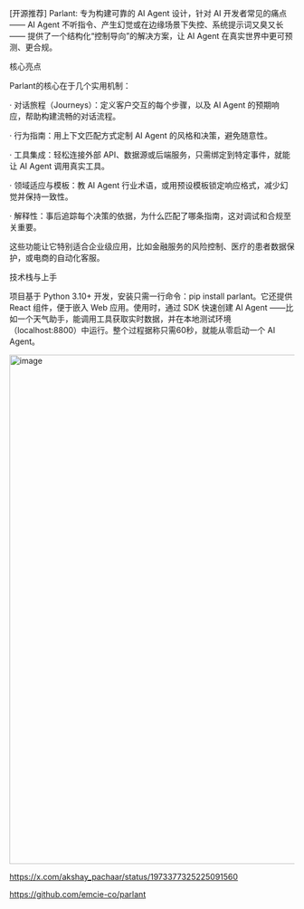 [开源推荐] Parlant: 专为构建可靠的 AI Agent 设计，针对 AI 开发者常见的痛点—— AI Agent 不听指令、产生幻觉或在边缘场景下失控、系统提示词又臭又长 —— 提供了一个结构化“控制导向”的解决方案，让 AI Agent 在真实世界中更可预测、更合规。

核心亮点

Parlant的核心在于几个实用机制：

· 对话旅程（Journeys）：定义客户交互的每个步骤，以及 AI Agent 的预期响应，帮助构建流畅的对话流程。

· 行为指南：用上下文匹配方式定制 AI Agent 的风格和决策，避免随意性。

· 工具集成：轻松连接外部 API、数据源或后端服务，只需绑定到特定事件，就能让 AI Agent 调用真实工具。

· 领域适应与模板：教 AI Agent 行业术语，或用预设模板锁定响应格式，减少幻觉并保持一致性。

· 解释性：事后追踪每个决策的依据，为什么匹配了哪条指南，这对调试和合规至关重要。

这些功能让它特别适合企业级应用，比如金融服务的风险控制、医疗的患者数据保护，或电商的自动化客服。

技术栈与上手

项目基于 Python 3.10+ 开发，安装只需一行命令：pip install parlant。它还提供 React 组件，便于嵌入 Web 应用。使用时，通过 SDK 快速创建 AI Agent ——比如一个天气助手，能调用工具获取实时数据，并在本地测试环境（localhost:8800）中运行。整个过程据称只需60秒，就能从零启动一个 AI Agent。


<img width="882" height="900" alt="image" src="https://github.com/user-attachments/assets/e75e029c-e2cb-4274-8490-8054612963be" />

https://x.com/akshay_pachaar/status/1973377325225091560

https://github.com/emcie-co/parlant
